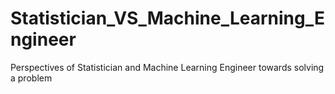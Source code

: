 # Statistician_VS_Machine_Learning_Engineer
Perspectives of Statistician and Machine Learning Engineer towards solving a problem
